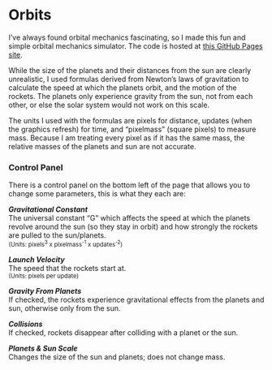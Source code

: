 # Orbits
I’ve always found orbital mechanics fascinating, so I made this fun and simple orbital mechanics simulator. The code is hosted at [this GitHub Pages site](https://jpdevito.github.io/orbits/).

While the size of the planets and their distances from the sun are clearly unrealistic, I used formulas derived from Newton’s laws of gravitation to calculate the speed at which the planets orbit, and the motion of the rockets. The planets only experience gravity from the sun, not from each other, or else the solar system would not work on this scale.

The units I used with the formulas are pixels for distance, updates (when the graphics refresh) for time, and “pixelmass” (square pixels) to measure mass. Because I am treating every pixel as if it has the same mass, the relative masses of the planets and sun are not accurate.

### Control Panel
There is a control panel on the bottom left of the page that allows you to change some parameters, this is what they each are:

***Gravitational Constant***  
The universal constant “G” which affects the speed at which the planets revolve around the sun (so they stay in orbit) and how strongly the rockets are pulled to the sun/planets.  
<sub>(Units: pixels<sup>3</sup> x pixelmass<sup>-1</sup> x updates<sup>-2</sup>)</sub>

***Launch Velocity***  
The speed that the rockets start at.  
<sub>(Units: pixels per update)</sub>

***Gravity From Planets***  
If checked, the rockets experience gravitational effects from the planets and sun, otherwise only from the sun.

***Collisions***  
If checked, rockets disappear after colliding with a planet or the sun.

***Planets & Sun Scale***  
Changes the size of the sun and planets; does not change mass.
